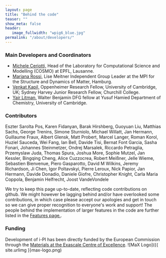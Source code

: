 ```yaml
---
layout: page
title: "Behind the code"
teaser: ""
show_meta: false
header:
   image_fullwidth: "wpig6_blue.jpg"
permalink: "/about/developers/"
---
```


### Main Developers and Coordinators
 - [Michele Ceriotti,](https://people.epfl.ch/michele.ceriotti?lang=en)
   Head of the Laboratory for Computational Science and Modelling (COSMO)
   at EPFL, Lausanne. 
 - [Mariana Rossi,](https://www.mpsd.mpg.de/research/groups/sabia)
   Lise Meitner Independent Group Leader at the MPI for the Structure and Dynamics of Matter, Hamburg.
 - [Venkat Kapil,](https://venkatkapil24.github.io/) 
   Oppenheimer Research Fellow, University of Cambridge, UK; Sydney Harvey Junior Research Fellow, Churchill College.
 - [Yair Litman,](https://litman90.github.io/website/)
   Walter Benjamin DFG fellow at Yusuf Hamied Department of Chemistry, University of Cambridge.

### Contributors
Eszter Sarolta Pos, Karen Fidanyan, Barak Hirshberg, Guoyuan Liu,
Matthias Sachs,
George Trenins,
Simone Sturniolo,
Michael Willatt,
Jan Hermann,
Guillaume Fraux,
Albert Glensk,
Matt Probert,
Marcel Langer,
Roman Korol,
Huziel Sauceda,
Wei Fang,
Ian Bell,
Davide Tisi,
Bernat Font Garcia,
Sasha Fonari,
Johannes Steinmetzer,
Ondrej Marsalek,
Riccardo Petraglia,
Przemyslaw Juda,
Thomas Spura,
Joshua More,
Sophie Mutzel,
Jan Kessler,
Bingqing Cheng,
Alice Cuzzocrea,
Robert Meißner,
Jelle Wieme,
Sebastien Bienvenue,
Piero Gasparotto,
David M Wilkins,
Jeremy Richardson,
Ji Chen,
Igor Poltavskyi,
Pierre Leroux,
Nick Papior,
Jan Hermann,
Davide Donadio,
Daniele Giofre,
Christopher Knight,
Carla Maria Coppola,
Benjamin Helfrecht,
Joost VandeVondele

<!-- - [Riccardo Petraglia,]()
 - [Ondrej Marsalek,](https://github.com/OndrejMarsalek) Charles University, Prague.
 - [Joshua More]()
 - [Thomas Spura](https://github.com/tomspur)
 - [Igor Poltavski](https://github.com/ipoltavskyi)
 - [Benjamin Helfrecht]()
 - [Sophie Mutzel]()
 - Many many maaaaaany others we will soon list! -->

We try to keep this page up-to-date, reflecting code contributions
on github. We might however be lagging behind and/or have overlooked
some contributions, in which case please accept our apologies and get
in touch so we can give proper recognition to everyone's work and 
support! The people behind the implementation of larger features in the
code are further listed in the [Features page.](https://ipi-code.org/about/features/).

### Funding

Development of i-PI has been directly funded by 
the European Commission through the [Materials at the 
Exascale Centre of Excellence](http://www.max-centre.eu/).
![MaX Logo]({{ site.urlimg }}max-logo.png)
